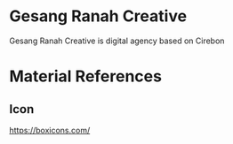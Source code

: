 # Gesang Ranah Creative
Gesang Ranah Creative is digital agency based on Cirebon

# Material References 
## Icon 
https://boxicons.com/
